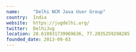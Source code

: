 ```yaml
---
name:     "Delhi NCR Java User Group"
country:  India
website:  https://jugdelhi.org/
twitter:  DelhiJug
location: 28.618931739969636, 77.2035259298285
founded_date: 2013-09-03
---
```

